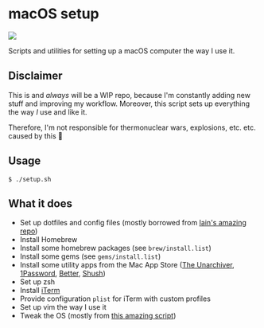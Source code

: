 # macOS setup

![](http://i.imgur.com/ttgPyeU.png)

Scripts and utilities for setting up a macOS computer the way I use it.

## Disclaimer

This is and _always_ will be a WIP repo, because I'm constantly adding new stuff and improving my workflow. Moreover, this script sets up everything the way _I_ use and like it.

Therefore, I'm not responsible for thermonuclear wars, explosions, etc. etc. caused by this 😬

## Usage

```
$ ./setup.sh
```

## What it does

- Set up dotfiles and config files (mostly borrowed from [Iain's amazing repo](https://github.com/iain/dotfiles))
- Install Homebrew
- Install some homebrew packages (see `brew/install.list`)
- Install some gems (see `gems/install.list`)
- Install some utility apps from the Mac App Store ([The Unarchiver](https://itunes.apple.com/it/app/the-unarchiver/id425424353?mt=12), [1Password](https://1password.com), [Better](https://better.fyi), [Shush](https://itunes.apple.com/us/app/shush-microphone-manager/id496437906?mt=12))
- Set up zsh
- Install [iTerm](https://www.iterm2.com)
- Provide configuration `plist` for iTerm with custom profiles
- Set up vim the way I use it
- Tweak the OS (mostly from [this amazing script](https://github.com/mathiasbynens/dotfiles/blob/master/.macos))
